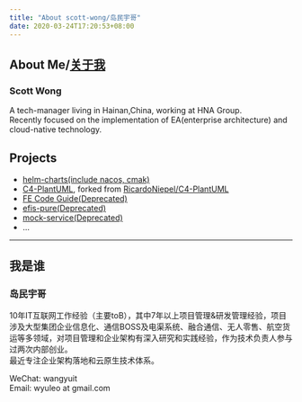 ```yaml
---
title: "About scott-wong/岛民宇哥"
date: 2020-03-24T17:20:53+08:00
---
```

## About Me/[关于我](#我是谁)
### Scott Wong
A tech-manager living in Hainan,China, working at HNA Group.  
Recently focused on the implementation of EA(enterprise architecture) and cloud-native technology.

## Projects
- [helm-charts(include nacos, cmak)](https://github.com/scott-wong/helm-charts)
- [C4-PlantUML](https://github.com/scott-wong/C4-PlantUML), forked from [RicardoNiepel/C4-PlantUML](https://github.com/RicardoNiepel/C4-PlantUML)
- [FE Code Guide(Deprecated)](https://github.com/scott-wong/code-guide)
- [efis-pure(Deprecated)](https://github.com/scott-wong/efis-pure)
- [mock-service(Deprecated)](https://github.com/scott-wong/mock-service)
- ...

---
## 我是谁
### 岛民宇哥 
10年IT互联网工作经验（主要toB），其中7年以上项目管理&研发管理经验，项目涉及大型集团企业信息化、通信BOSS及电渠系统、融合通信、无人零售、航空货运等多领域，对项目管理和企业架构有深入研究和实践经验，作为技术负责人参与过两次内部创业。  
最近专注企业架构落地和云原生技术体系。   

WeChat: wangyuit  
Email: wyuleo at gmail.com